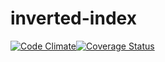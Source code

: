 # inverted-index
[![Code Climate](https://codeclimate.com/repos/589cdef10f4d540461001a76/badges/6871b507f8dd13435d4a/gpa.svg)](https://codeclimate.com/repos/589cdef10f4d540461001a76/feed)[![Coverage Status](https://coveralls.io/repos/github/andela-uibrahim/inverted-index/badge.svg?branch=development)](https://coveralls.io/github/andela-uibrahim/inverted-index?branch=development)
